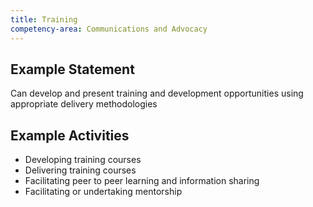 ```yaml
---
title: Training
competency-area: Communications and Advocacy
---
```


## Example Statement

Can develop and present training and development opportunities using appropriate delivery methodologies	

## Example Activities

* Developing training courses
* Delivering training courses
* Facilitating peer to peer learning and information sharing
* Facilitating or undertaking mentorship
